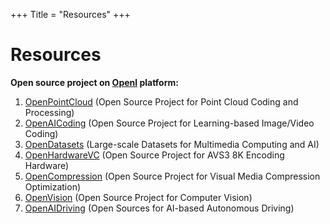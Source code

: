 +++
Title = "Resources"
+++

# Resources

**Open source project on [Openl](https://openi.pcl.ac.cn/OpenMMCAL) platform:**

1. [OpenPointCloud](https://git.openi.org.cn/OpenPointCloud) (Open Source Project for Point Cloud Coding and Processing)
2. [OpenAICoding](https://git.openi.org.cn/OpenAICoding) (Open Source Project for Learning-based Image/Video Coding)
3. [OpenDatasets](https://git.openi.org.cn/OpenDatasets) (Large-scale Datasets for Multimedia Computing and AI)
4. [OpenHardwareVC](https://git.openi.org.cn/OpenHardwareVC) (Open Source Project for AVS3 8K Encoding Hardware)
5. [OpenCompression](https://git.openi.org.cn/OpenCompression) (Open Source Project for Visual Media Compression Optimization)
6. [OpenVision](https://git.openi.org.cn/OpenVision) (Open Source Project for Computer Vision)
7. [OpenAIDriving](https://openi.pcl.ac.cn/OpenAIDriving) (Open Sources for AI-based Autonomous Driving)